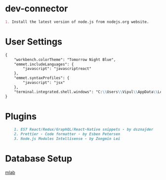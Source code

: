 # dev-connector

```markdown
1. Install the latest version of node.js from nodejs.org website.
```

# User Settings
```markdown
{
    "workbench.colorTheme": "Tomorrow Night Blue",
    "emmet.includeLanguages": {
        "javascript": "javascriptreact"
    },
    "emmet.syntaxProfiles": {
        "javascript": "jsx"
    },
    "terminal.integrated.shell.windows": "C:\\Users\\Vipul\\AppData\\Local\\Programs\\Git\\git-bash.exe",
}
```

# Plugins
```markdown
    1. ES7 React/Redux/GraphQL/React-Native snippets - by dsznajder
    2. Prettier - Code formatter - by Esben Petersen
    3. Node.js Modules Intellisense - by Zongmin Lei
```

# Database Setup
[mlab](https://mlab.com)